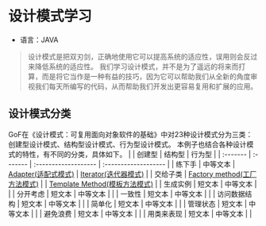 # 设计模式学习
- 语言：JAVA
> 设计模式是把双刃剑，正确地使用它可以提高系统的适应性，误用则会反过来降低系统的适应性。
> 我们学习设计模式，并不是为了遥远的将来而打算，而是将它当作是一种有益的技巧，因为它可以帮助我们从全新的角度审视我们每天所编写的代码，从而帮助我们开发出更容易复用和扩展的应用。

## 设计模式分类
GoF在《设计模式：可复用面向对象软件的基础》中对23种设计模式分为三类：创建型设计模式、结构型设计模式、行为型设计模式。
本例子也结合各种设计模式的特性，有不同的分类，具体如下。
|          | 创建型   | 结构型               | 行为型               |
| :------- | :------- | :------------------- | :------------------- |
| 练下手   | 中等文本 | [Adapter(适配式模式)](https://www.baidu.com/)  | [Iterator(迭代器模式)]() |
| 交给子类 | [Factory method(工厂方法模式)]() |  | [Template Method(模板方法模式)]() |
| 生成实例 | 短文本   | 中等文本  |        |
| 分开考虑 | 短文本   | 中等文本  |        |
| 一致性   | 短文本   | 中等文本  |        |
| 访问数据结构 | 短文本   | 中等文本  |        |
| 简单化   | 短文本   | 中等文本  |        |
| 管理状态 | 短文本   | 中等文本  |        |
| 避免浪费 | 短文本   | 中等文本  |        |
| 用类来表现 | 短文本   | 中等文本  |        |